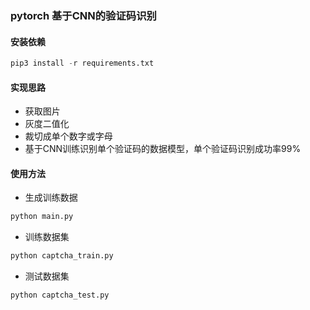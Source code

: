 ### pytorch 基于CNN的验证码识别

#### 安装依赖
```python
pip3 install -r requirements.txt
```

#### 实现思路
- 获取图片
- 灰度二值化
- 裁切成单个数字或字母
- 基于CNN训练识别单个验证码的数据模型，单个验证码识别成功率99%

#### 使用方法

- 生成训练数据
```python
python main.py
```

- 训练数据集
```python
python captcha_train.py
```

- 测试数据集
```python
python captcha_test.py
```
